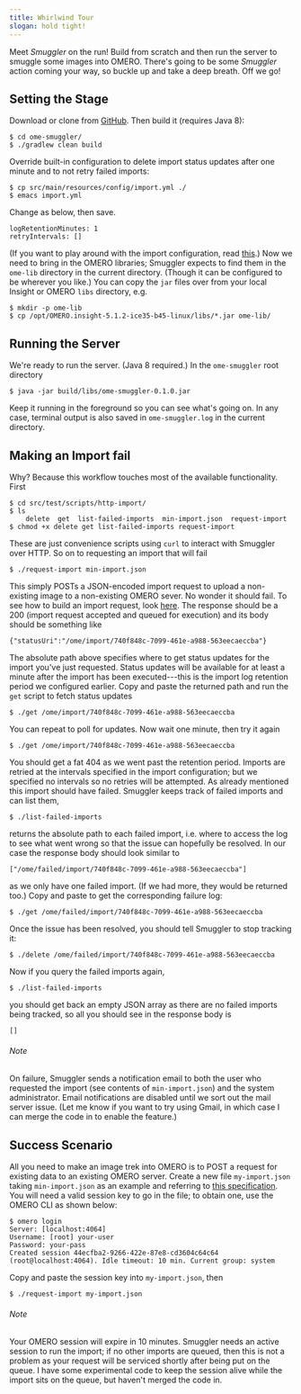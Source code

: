 ```yaml
---
title: Whirlwind Tour
slogan: hold tight!
---
```


<p class="intro">
Meet <em>Smuggler</em> on the run! Build from scratch and then run the server
to smuggle some images into OMERO. There's going to be some <em>Smuggler</em>
action coming your way, so buckle up and take a deep breath. Off we go!
</p>

Setting the Stage
-----------------
Download or clone from [GitHub](https://github.com/c0c0n3/ome-smuggler).
Then build it (requires Java 8):

~~~ {.bash}
$ cd ome-smuggler/
$ ./gradlew clean build
~~~

Override built-in configuration to delete import status updates after one minute
and to not retry failed imports:

~~~ {.bash}
$ cp src/main/resources/config/import.yml ./
$ emacs import.yml
~~~

Change as below, then save.

~~~ {.yaml}
logRetentionMinutes: 1
retryIntervals: []
~~~

(If you want to play around with the import configuration, read [this](https://github.com/c0c0n3/ome-smuggler/blob/master/src/main/java/ome/smuggler/config/items/ImportConfig.java).)
Now we need to bring in the OMERO libraries; Smuggler expects to find them in
the `ome-lib` directory in the current directory. (Though it can be configured
to be wherever you like.) You can copy the `jar` files over from your local
Insight or OMERO `libs` directory, e.g.

~~~ {.bash}
$ mkdir -p ome-lib
$ cp /opt/OMERO.insight-5.1.2-ice35-b45-linux/libs/*.jar ome-lib/
~~~

Running the Server
------------------
We're ready to run the server. (Java 8 required.) In the `ome-smuggler` root
directory

~~~ {.bash}
$ java -jar build/libs/ome-smuggler-0.1.0.jar
~~~

Keep it running in the foreground so you can see what's going on. In any case,
terminal output is also saved in `ome-smuggler.log` in the current directory.


Making an Import fail
---------------------
Why? Because this workflow touches most of the available functionality. First

~~~ {.bash}
$ cd src/test/scripts/http-import/
$ ls
    delete  get  list-failed-imports  min-import.json  request-import
$ chmod +x delete get list-failed-imports request-import
~~~

These are just convenience scripts using `curl` to interact with Smuggler over
HTTP. So on to requesting an import that will fail

~~~ {.bash}
$ ./request-import min-import.json 
~~~
    
This simply POSTs a JSON-encoded import request to upload a non-existing image
to a non-existing OMERO sever. No wonder it should fail. To see how to build
an import request, look [here](https://github.com/c0c0n3/ome-smuggler/blob/master/src/main/java/ome/smuggler/web/ImportRequest.java).
The response should be a 200 (import request accepted and queued for execution)
and its body should be something like

~~~ {.json}
{"statusUri":"/ome/import/740f848c-7099-461e-a988-563eecaeccba"}
~~~

The absolute path above specifies where to get status updates for the import
you've just requested. Status updates will be available for at least a minute
after the import has been executed---this is the import log retention period
we configured earlier. Copy and paste the returned path and run the `get`
script to fetch status updates

~~~ {.bash}
$ ./get /ome/import/740f848c-7099-461e-a988-563eecaeccba
~~~

You can repeat to poll for updates. Now wait one minute, then try it again

~~~ {.bash}
$ ./get /ome/import/740f848c-7099-461e-a988-563eecaeccba
~~~

You should get a fat 404 as we went past the retention period.
Imports are retried at the intervals specified in the import configuration;
but we specified no intervals so no retries will be attempted. As already
mentioned this import should have failed. Smuggler keeps track of failed
imports and can list them,

~~~ {.bash}
$ ./list-failed-imports 
~~~
    
returns the absolute path to each failed import, i.e. where to access the log
to see what went wrong so that the issue can hopefully be resolved. In our case
the response body should look similar to

~~~ {.json}
["/ome/failed/import/740f848c-7099-461e-a988-563eecaeccba"]
~~~
    
as we only have one failed import. (If we had more, they would be returned
too.) Copy and paste to get the corresponding failure log:

~~~ {.bash}
$ ./get /ome/failed/import/740f848c-7099-461e-a988-563eecaeccba
~~~

Once the issue has been resolved, you should tell Smuggler to stop tracking it:

~~~ {.bash}
$ ./delete /ome/failed/import/740f848c-7099-461e-a988-563eecaeccba
~~~

Now if you query the failed imports again,

~~~ {.bash}
$ ./list-failed-imports
~~~
    
you should get back an empty JSON array as there are no failed imports being
tracked, so all you should see in the response body is

~~~ {.json}
[]
~~~

###### Note
On failure, Smuggler sends a notification email to both the user who requested
the import (see contents of `min-import.json`) and the system administrator.
Email notifications are disabled until we sort out the mail server issue. (Let
me know if you want to try using Gmail, in which case I can merge the code in
to enable the feature.)


Success Scenario
----------------
All you need to make an image trek into OMERO is to POST a request for existing
data to an existing OMERO server. Create a new file `my-import.json` taking
`min-import.json` as an example and referring to [this specification](https://github.com/c0c0n3/ome-smuggler/blob/master/src/main/java/ome/smuggler/web/ImportRequest.java).
You will need a valid session key to go in the file; to obtain one, use the
OMERO CLI as shown below:

~~~ {.bash}
$ omero login
Server: [localhost:4064]
Username: [root] your-user
Password: your-pass
Created session 44ecfba2-9266-422e-87e8-cd3604c64c64 (root@localhost:4064). Idle timeout: 10 min. Current group: system
~~~ 

Copy and paste the session key into `my-import.json`, then

~~~ {.bash}
$ ./request-import my-import.json
~~~
    
###### Note
Your OMERO session will expire in 10 minutes. Smuggler needs an active session
to run the import; if no other imports are queued, then this is not a problem
as your request will be serviced shortly after being put on the queue. I have
some experimental code to keep the session alive while the import sits on the
queue, but haven't merged the code in.

